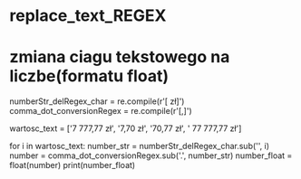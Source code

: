 # replace_text_REGEX

# zmiana ciagu tekstowego na liczbe(formatu float)

numberStr_delRegex_char = re.compile(r'[ zł]')
comma_dot_conversionRegex = re.compile(r'[,]')

wartosc_text = ['7 777,77 zł', '7,70 zł', '70,77 zł', ' 77 777,77 zł']



for i in wartosc_text:
    number_str = numberStr_delRegex_char.sub('', i)
    number = comma_dot_conversionRegex.sub('.', number_str)
    number_float = float(number)
    print(number_float)
